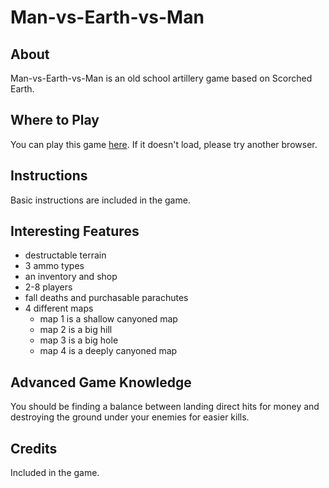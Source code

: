 # Man-vs-Earth-vs-Man

## About

Man-vs-Earth-vs-Man is an old school artillery game based on Scorched Earth.

## Where to Play

You can play this game [here](https://AFresnedo.github.io/man-vs-earth-vs-man).
If it doesn't load, please try another browser.

## Instructions

Basic instructions are included in the game.

## Interesting Features

* destructable terrain
* 3 ammo types
* an inventory and shop
* 2-8 players
* fall deaths and purchasable parachutes
* 4 different maps
    * map 1 is a shallow canyoned map
    * map 2 is a big hill
    * map 3 is a big hole
    * map 4 is a deeply canyoned map

## Advanced Game Knowledge

You should be finding a balance between landing direct hits for money and
destroying the ground under your enemies for easier kills.

## Credits

Included in the game.
